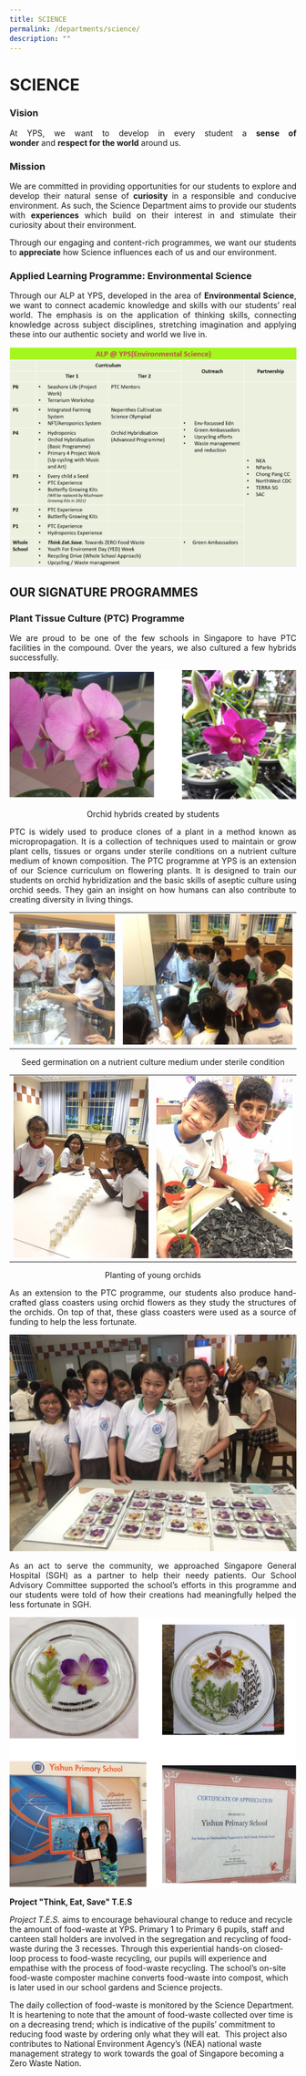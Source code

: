 ```yaml
---
title: SCIENCE
permalink: /departments/science/
description: ""
---
```

# SCIENCE

### Vision

<p style="text-align: justify;">At YPS, we want to develop in every student a <b>sense of wonder</b> and <b>respect for the world</b> around us.</p>

### Mission

<p style="text-align: justify;">We are committed in providing opportunities for our students to explore and develop their natural sense of <b>curiosity</b> in a responsible and conducive environment. As such, the Science Department aims to provide our students with <b>experiences</b> which build on their interest in and stimulate their curiosity about their environment.</p>

<p style="text-align: justify;">Through our engaging and content-rich programmes, we want our students to <b>appreciate</b> how Science influences each of us and our environment.</p>

### Applied Learning Programme: Environmental Science

<p style="text-align: justify;">Through our ALP at YPS, developed in the area of <b>Environmental Science</b>, we want to connect academic knowledge and skills with our students’ real world. The emphasis is on the application of thinking skills, connecting knowledge across subject disciplines, stretching imagination and applying these into our authentic society and world we live in.</p>

![](/images/Departments/SCIENCE/ALP_Overview.jpg)

## OUR SIGNATURE PROGRAMMES

### **Plant Tissue Culture (PTC) Programme**

<p style="text-align: justify;">We are proud to be one of the few schools in Singapore to have PTC facilities in the compound. Over the years, we also cultured a few hybrids successfully.</p>

![](/images/Departments/SCIENCE/SC_03_2018.png)

<center>Orchid hybrids created by students</center>

<p style="text-align: justify;">PTC is widely used to produce clones of a plant in a method known as micropropagation. It is a collection of techniques used to maintain or grow plant cells, tissues or organs under sterile conditions on a nutrient culture medium of known composition. The PTC programme at YPS is an extension of our Science curriculum on flowering plants. It is designed to train our students on orchid hybridization and the basic skills of aseptic culture using orchid seeds. They gain an insight on how humans can also contribute to creating diversity in living things.</p>

|   |   |
|:-:|:-:|
|  ![](/images/Departments/SCIENCE/SC_04_2018.png)   | ![](/images/Departments/SCIENCE/SC_05_2018.png)    |

<center>Seed germination on a nutrient culture medium under sterile condition</center>

|   |   |
|:-:|:-:|
|  ![](/images/Departments/SCIENCE/SC_06_2018.png)   | ![](/images/Departments/SCIENCE/SC_07_2018.png)    |

<center>Planting of young orchids</center>

<p style="text-align: justify;">As an extension to the PTC programme, our students also produce hand-crafted glass coasters using orchid flowers as they study the structures of the orchids. On top of that, these glass coasters were used as a source of funding to help the less fortunate.</p>

![](/images/Departments/SCIENCE/SC_08_2018.png)

<p style="text-align: justify;">As an act to serve the community, we approached Singapore General Hospital (SGH) as a partner to help their needy patients. Our School Advisory Committee supported the school’s efforts in this programme and our students were told of how their creations had meaningfully helped the less fortunate in SGH.</p>

![](/images/Departments/SCIENCE/SC_09_2018.png)


**Project "Think, Eat, Save" T.E.S**  

_Project T.E.S._ aims to encourage behavioural change to reduce and recycle the amount of food-waste at YPS. Primary 1 to Primary 6 pupils, staff and canteen stall holders are involved in the segregation and recycling of food-waste during the 3 recesses. Through this experiential hands-on closed-loop process to food-waste recycling, our pupils will experience and empathise with the process of food-waste recycling. The school’s on-site food-waste composter machine converts food-waste into compost, which is later used in our school gardens and Science projects.

The daily collection of food-waste is monitored by the Science Department. It is heartening to note that the amount of food-waste collected over time is on a decreasing trend; which is indicative of the pupils’ commitment to reducing food waste by ordering only what they will eat.  This project also contributes to National Environment Agency’s (NEA) national waste management strategy to work towards the goal of Singapore becoming a Zero Waste Nation.